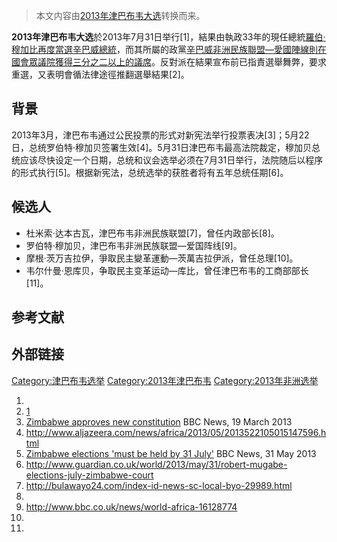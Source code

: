 > 本文内容由[2013年津巴布韦大选](https://zh.wikipedia.org/wiki/2013年津巴布韦大选)转换而来。


**2013年津巴布韦大选**於2013年7月31日举行\[1\]，結果由執政33年的現任總統[羅伯·穆加比再度當選辛巴威總統](../Page/羅伯·穆加貝.md "wikilink")，而其所屬的政黨[辛巴威非洲民族聯盟—愛國陣線則在國會眾議院獲得三分之二以上的議席](https://zh.wikipedia.org/wiki/辛巴威非洲民族聯盟—愛國陣線 "wikilink")。反對派在結果宣布前已指責選舉舞弊，要求重選，又表明會循法律途徑推翻選舉結果\[2\]。

## 背景

2013年3月，津巴布韦通过公民投票的形式对新宪法举行投票表决\[3\]；5月22日，总统罗伯特·穆加贝签署生效\[4\]。5月31日津巴布韦最高法院裁定，穆加贝总统应该尽快设定一个日期，总统和议会选举必须在7月31日举行，法院随后以程序的形式执行\[5\]。根据新宪法，总统选举的获胜者将有五年总统任期\[6\]。

## 候选人

  - 杜米索·达本古瓦，津巴布韦非洲民族联盟\[7\]，曾任内政部长\[8\]。
  - 罗伯特·穆加贝，津巴布韦非洲民族联盟—爱国阵线\[9\]。
  - 摩根·茨万吉拉伊，爭取民主變革運動—茨萬吉拉伊派，曾任总理\[10\]。
  - 韦尔什曼·恩库贝，争取民主变革运动—库比，曾任津巴布韦的工商部部长\[11\]。

## 参考文献

## 外部链接

[Category:津巴布韦选举](https://zh.wikipedia.org/wiki/Category:津巴布韦选举 "wikilink") [Category:2013年津巴布韦](https://zh.wikipedia.org/wiki/Category:2013年津巴布韦 "wikilink") [Category:2013年非洲选举](https://zh.wikipedia.org/wiki/Category:2013年非洲选举 "wikilink")

1.
2.  [1](http://news.now.com/home/international/player?newsId=75402)
3.  [Zimbabwe approves new constitution](http://www.bbc.co.uk/news/world-africa-21845444) BBC News, 19 March 2013
4.  <http://www.aljazeera.com/news/africa/2013/05/2013522105015147596.html>
5.  [Zimbabwe elections 'must be held by 31 July'](http://www.bbc.co.uk/news/world-africa-22728189) BBC News, 31 May 2013
6.  <http://www.guardian.co.uk/world/2013/may/31/robert-mugabe-elections-july-zimbabwe-court>
7.  <http://bulawayo24.com/index-id-news-sc-local-byo-29989.html>
8.
9.  <http://www.bbc.co.uk/news/world-africa-16128774>
10.
11.